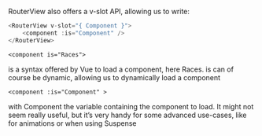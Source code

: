 RouterView also offers a v-slot API, allowing us to write:
```js
<RouterView v-slot="{ Component }">
	<component :is="Component" />
</RouterView>
```

```
<component is="Races"> 
```

is a syntax offered by Vue to load a component, here Races. is can of course
be dynamic, allowing us to dynamically load a component 
```
<component :is="Component" > 
```

with Component the variable containing the component to load.
It might not seem really useful, but it’s very handy for some advanced use-cases, like for animations
or when using Suspense







